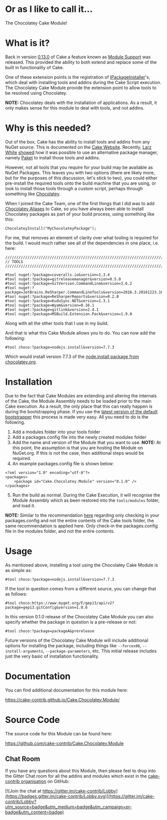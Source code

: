 ﻿---
Title: Introducing Cake.Chocolatey.Module
Published: 18/3/2017
Tags:
- cake
- cake-contrib
- chocolatey
- modules
- automation
- build
---

# Or as I like to call it...

The Chocolatey Cake Module!

# What is it?

Back in version [0.13.0](https://github.com/cake-build/cake/releases/tag/v0.13.0) of Cake a feature known as [Module Support](https://github.com/cake-build/cake/issues/646) was released.  This provided the ability to both extend and replace some of the built in functionality of Cake.

One of these extension points is the registration of [IPackageInstaller](http://cakebuild.net/api/Cake.Core.Packaging/IPackageInstaller/)'s, which deal with installing tools and addins during the Cake Script execution.  The Chocolatey Cake Module provide the extension point to allow tools to be resolved using Chocolatey.

**NOTE:** Chocolatey deals with the installation of applications.  As a result, it only makes sense for this module to deal with tools, and not addins.

# Why is this needed?

Out of the box, Cake has the ability to install tools and addins from any NuGet source.  This is documented on the [Cake Website](http://cakebuild.net/docs/fundamentals/preprocessor-directives).  Recently, [Larz White](https://github.com/larzw) [showed](http://cakebuild.net/blog/2017/01/cake-paket) how it was possible to use an alternative package manager, namely [Paket](https://fsprojects.github.io/Paket/) to install those tools and addins.

However, not all tools that you require for your build may be available as NuGet Packages.  This leaves you with two options (there are likely more, but for the purposes of this discussion, let's stick to two), you could either pre-install the required tools onto the build machine that you are using, or look to install those tools through a custom script, perhaps through something like [Chocolatey](https://chocolatey.org/).

When I joined the Cake Team, one of the first things that I did was to add [Chocolatey Aliases](http://cakebuild.net/dsl/chocolatey/) to Cake, so you have always been able to install Chocolatey packages as part of your build process, using something like this:

```
ChocolateyInstall("MyChocolateyPackage");
```

For me, that removes an element of clarity over what tooling is required for the build.  I would much rather see all of the dependencies in one place, i.e. here:

```
///////////////////////////////////////////////////////////////////////////////
// TOOLS
///////////////////////////////////////////////////////////////////////////////

#tool nuget:?package=coveralls.io&version=1.3.4
#tool nuget:?package=gitreleasemanager&version=0.5.0
#tool nuget:?package=GitVersion.CommandLine&version=3.6.2
#tool nuget:?package=JetBrains.ReSharper.CommandLineTools&version=2016.3.20161223.160402
#tool nuget:?package=ReSharperReports&version=0.2.0
#tool nuget:?package=KuduSync.NET&version=1.3.1
#tool nuget:?package=Wyam&version=0.16.1
#tool nuget:?package=gitlink&version=2.4.1
#tool nuget:?package=MSBuild.Extension.Pack&version=1.9.0
```

Along with all the other tools that I use in my build.

And that is what this Cake Module allows you to do.  You can now add the following:

```
#tool choco:?package=nodejs.install&version=7.7.3
```

Which would install version 7.7.3 of the [node.install package from chocolatey.org](https://chocolatey.org/packages/nodejs.install).

# Installation

Due to the fact that Cake Modules are extending and altering the internals of the Cake, the Module Assembly needs to be loaded prior to the main Cake execution.  As a result, the only place that this can really happen is during the bootstrapping phase.  If you use the [latest version of the default bootstrapper](https://github.com/cake-build/resources/commit/3d112812353d714dad142c41f170b949f4a2eb2f) this process is made very easy.  All you need to do is the following.

1. Add a modules folder into your tools folder
2. Add a packages.config file into the newly created modules folder
3. Add the name and version of the Module that you want to use.  **NOTE:** At this point, the assumption is that you are hosting the Module on NuGet.org.  If this is not the case, then additional steps would be required.
4. An example packages.config file is shown below:

```
<?xml version="1.0" encoding="utf-8"?>
<packages>
	<package id="Cake.Chocolatey.Module" version="0.1.0" />
</packages>
```

5. Run the build as normal.  During the Cake Execution, it will recognise the Module Assembly which as been restored into the `tools/modules` folder, and load it.

**NOTE:** Similar to the recommendation [here](http://cakebuild.net/docs/tutorials/getting-started) regarding only checking in your packages.config and not the entire contents of the Cake tools folder, the same recommendation is applied here.  Only check-in the packages.config file in the modules folder, and not the entire contents.

# Usage

As mentioned above, installing a tool using the Chocolatey Cake Module is as simple as:

```
#tool choco:?package=nodejs.install&version=7.7.3
```

If the tool in question comes from a different source, you can change that as follows:

```
#tool choco:https://www.myget.org/F/gep13/api/v2?package=gep13.gitConfig&version=1.0.6
```

In this version 0.1.0 release of the Chocolatey Cake Module you can also specify whether the package in question is a pre-release or not:

```
#tool choco:?package=packageA&prerelease
```

Future versions of the Chocolatey Cake Module will include additional options for installing the package, including things like `--forcex86`, `--install-arguments`, `--package-parameters`, etc.  This initial release includes just the very basic of installation functionality.

# Documentation

You can find additional documentation for this module here:

https://cake-contrib.github.io/Cake.Chocolatey.Module/

# Source Code

The source code for this Module can be found here:

https://github.com/cake-contrib/Cake.Chocolatey.Module

## Chat Room

If you have any questions about this Module, then please feel to drop into the Gitter Chat room for all the addins and modules which exist in the [cake-contrib organisation](https://github.com/cake-contrib) on GitHub:

[![Join the chat at https://gitter.im/cake-contrib/Lobby](https://badges.gitter.im/cake-contrib/Lobby.svg)](https://gitter.im/cake-contrib/Lobby?utm_source=badge&utm_medium=badge&utm_campaign=pr-badge&utm_content=badge)
